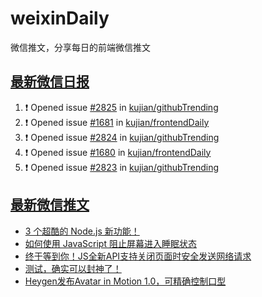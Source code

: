 # weixinDaily
微信推文，分享每日的前端微信推文

## [最新微信日报](https://github.com/kujian/weixinDaily/issues)

<!--START_SECTION:activity-->
1. ❗ Opened issue [#2825](https://github.com/kujian/githubTrending/issues/2825) in [kujian/githubTrending](https://github.com/kujian/githubTrending)
2. ❗ Opened issue [#1681](https://github.com/kujian/frontendDaily/issues/1681) in [kujian/frontendDaily](https://github.com/kujian/frontendDaily)
3. ❗ Opened issue [#2824](https://github.com/kujian/githubTrending/issues/2824) in [kujian/githubTrending](https://github.com/kujian/githubTrending)
4. ❗ Opened issue [#1680](https://github.com/kujian/frontendDaily/issues/1680) in [kujian/frontendDaily](https://github.com/kujian/frontendDaily)
5. ❗ Opened issue [#2823](https://github.com/kujian/githubTrending/issues/2823) in [kujian/githubTrending](https://github.com/kujian/githubTrending)
<!--END_SECTION:activity-->


## [最新微信推文](https://weixin.qdkfweb.cn/)

<!-- BLOG-POST-LIST:START -->
- [3 个超酷的 Node.js 新功能！](https://weixin.qdkfweb.cn/41924.html)
- [如何使用 JavaScript 阻止屏幕进入睡眠状态](https://weixin.qdkfweb.cn/41902.html)
- [终于等到你！JS全新API支持关闭页面时安全发送网络请求](https://weixin.qdkfweb.cn/41899.html)
- [测试，确实可以封神了！](https://weixin.qdkfweb.cn/41906.html)
- [Heygen发布Avatar in Motion 1.0，可精确控制口型](https://weixin.qdkfweb.cn/41895.html)
<!-- BLOG-POST-LIST:END -->
